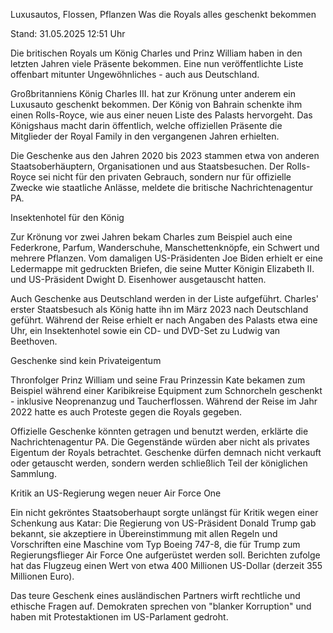 
Luxusautos, Flossen, Pflanzen
Was die Royals alles geschenkt bekommen


Stand: 31.05.2025 12:51 Uhr


Die britischen Royals um König Charles und Prinz William haben in den letzten Jahren viele Präsente bekommen. Eine nun veröffentlichte Liste offenbart mitunter Ungewöhnliches - auch aus Deutschland.



Großbritanniens König Charles III. hat zur Krönung unter anderem ein Luxusauto geschenkt bekommen. Der König von Bahrain schenkte ihm einen Rolls-Royce, wie aus einer neuen Liste des Palasts hervorgeht. Das Königshaus macht darin öffentlich, welche offiziellen Präsente die Mitglieder der Royal Family in den vergangenen Jahren erhielten.


Die Geschenke aus den Jahren 2020 bis 2023 stammen etwa von anderen Staatsoberhäuptern, Organisationen und aus Staatsbesuchen. Der Rolls-Royce sei nicht für den privaten Gebrauch, sondern nur für offizielle Zwecke wie staatliche Anlässe, meldete die britische Nachrichtenagentur PA.

Insektenhotel für den König


Zur Krönung vor zwei Jahren bekam Charles zum Beispiel auch eine Federkrone, Parfum, Wanderschuhe, Manschettenknöpfe, ein Schwert und mehrere Pflanzen. Vom damaligen US-Präsidenten Joe Biden erhielt er eine Ledermappe mit gedruckten Briefen, die seine Mutter Königin Elizabeth II. und US-Präsident Dwight D. Eisenhower ausgetauscht hatten.


Auch Geschenke aus Deutschland werden in der Liste aufgeführt. Charles' erster Staatsbesuch als König hatte ihn im März 2023 nach Deutschland geführt. Während der Reise erhielt er nach Angaben des Palasts etwa eine Uhr, ein Insektenhotel sowie ein CD- und DVD-Set zu Ludwig van Beethoven.

Geschenke sind kein Privateigentum


Thronfolger Prinz William und seine Frau Prinzessin Kate bekamen zum Beispiel während einer Karibikreise Equipment zum Schnorcheln geschenkt - inklusive Neoprenanzug und Taucherflossen. Während der Reise im Jahr 2022 hatte es auch Proteste gegen die Royals gegeben.


Offizielle Geschenke könnten getragen und benutzt werden, erklärte die Nachrichtenagentur PA. Die Gegenstände würden aber nicht als privates Eigentum der Royals betrachtet. Geschenke dürfen demnach nicht verkauft oder getauscht werden, sondern werden schließlich Teil der königlichen Sammlung.

Kritik an US-Regierung wegen neuer Air Force One


Ein nicht gekröntes Staatsoberhaupt sorgte unlängst für Kritik wegen einer Schenkung aus Katar: Die Regierung von US-Präsident Donald Trump gab bekannt, sie akzeptiere in Übereinstimmung mit allen Regeln und Vorschriften eine Maschine vom Typ Boeing 747-8, die für Trump zum Regierungsflieger Air Force One aufgerüstet werden soll. Berichten zufolge hat das Flugzeug einen Wert von etwa 400 Millionen US-Dollar (derzeit 355 Millionen Euro).


Das teure Geschenk eines ausländischen Partners wirft rechtliche und ethische Fragen auf. Demokraten sprechen von "blanker Korruption" und haben mit Protestaktionen im US-Parlament gedroht.

